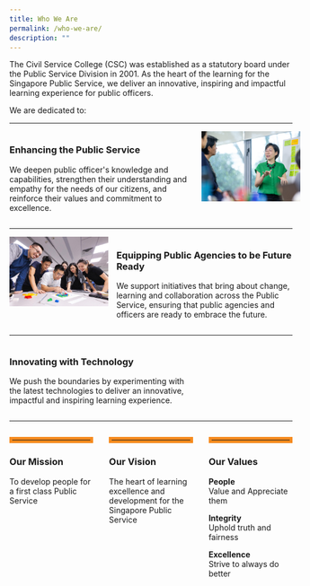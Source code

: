 ```yaml
---
title: Who We Are
permalink: /who-we-are/
description: ""
---
```

<style>
.grid-container {
		display: grid;
		grid-template-columns: 65% 35%;
		grid-gap: 1em;
	}

	.grid-container-imgleft {
		display:grid;
		grid-template-columns: 35% 65%;
		grid-gap: 1em;
	}

.ideals-content-div {
	display: grid;
	grid-template-columns: 1fr 1fr 1fr;
	grid-gap: 2em;
	}

.ideals-hr {
	border: 5px solid #F68B1F;
	}
	
hr {
	margin-bottom: 1em;
	}
	
</style>


<p>The Civil Service College (CSC) was established as a statutory board under the Public Service Division in 2001. As the heart of the learning for the Singapore Public Service, we deliver an innovative, inspiring and impactful learning experience for public officers.</p>

<p>We are dedicated to:</p>

<hr>


<div class="grid-container">
	<div>
		<h3>Enhancing the Public Service</h3>
		<p>We deepen public officer's knowledge and capabilities, strengthen their understanding and empathy for the needs of our citizens, and reinforce their values and commitment to excellence.</p>
	</div>

	
<div>
	<img src="/images/Who%20We%20Are/csc_officers_02.jpg">
</div>

</div>


<hr>

<div class="grid-container-imgleft">
	<div>
		<img src="/images/What%20We%20Do/WhatWeDo 06.jpg">
	
</div>
	
<div>
	<h3>Equipping Public Agencies to be Future Ready</h3>
		<p>We support initiatives that bring about change, learning and collaboration across the Public Service, ensuring that public agencies and officers are ready to embrace the future.</p>
	</div>
</div>
<hr>

	
<div class="grid-container">
<div>
	<h3>Innovating with Technology</h3>
	<p>We push the boundaries by experimenting with the latest technologies to deliver an innovative, impactful and inspiring learning experience.</p>
</div>
<div>
	<img src="">
</div>
</div>


<hr>


<div class="ideals-content-div">
	<div>
		<hr class="ideals-hr">
		<h3>Our Mission</h3>
		<p>To develop people for a first class Public Service</p>
	</div>
	<div>
		<hr class="ideals-hr">
		<h3>Our Vision</h3>
		<p>The heart of learning excellence and development for the Singapore Public Service</p>
	</div>
	<div>
		<hr class="ideals-hr">
		<h3>Our Values</h3>
		<p><b>People</b> <br>
			Value and Appreciate them</p>
		<p><b>Integrity</b> <br>
			Uphold truth and fairness</p>
		<p><b>Excellence</b> <br>
			Strive to always do better</p>
	</div>




</div>